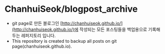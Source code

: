 

# ChanhuiSeok/blogpost_archive

* git page로 만든 블로그인 [http://chanhuiseok.github.io/](http://chanhuiseok.github.io/)에 작성되는 모든 포스팅들을 백업용으로 기록해 두는 레퍼지토리 입니다.
* This repository is created to backup all posts on git page(chanhuiseok.github.io).



